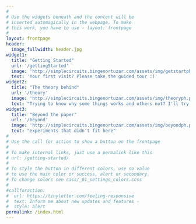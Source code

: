 ```yaml
---
#
# Use the widgets beneath and the content will be
# inserted automagically in the webpage. To make
# this work, you have to use › layout: frontpage
#
layout: frontpage
header:
  image_fullwidth: header.jpg
widget1:
  title: "Getting Started"
  url: '/gettingStarted'
  image: 'http://simplecircuits.bingenortuzar.com/assets/img/getstartph.png'
  text: 'Your first visit? Please take the guided tour :)'
widget2:
  title: "The theory behind"
  url: '/theory'
  image: 'http://simplecircuits.bingenortuzar.com/assets/img/theoryph.png'
  text: "Trying to know why some things works and others not? I'll try to explain, but don't take me too seriously"
widget3:
  title: "Beyond the paper"
  url: '/beyond'
  image: 'http://simplecircuits.bingenortuzar.com/assets/img/beyondph.png'
  text: "experiments that didn't fit here"
#
# Use the call for action to show a button on the frontpage
#
# To make internal links, just use a permalink like this
# url: /getting-started/
#
# To style the button in different colors, use no value
# to use the main color or success, alert or secondary.
# To change colors see sass/_01_settings_colors.scss
#
#callforaction:
#  url: https://tinyletter.com/feeling-responsive
#  text: Inform me about new updates and features ›
#  style: alert
permalink: /index.html
---
```

